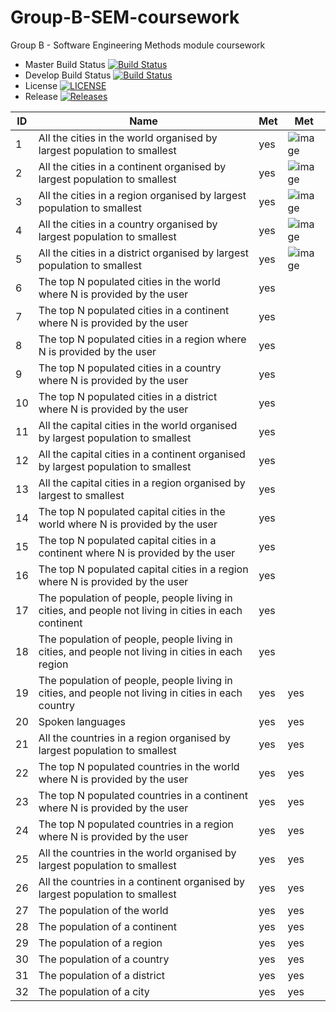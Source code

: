 # Group-B-SEM-coursework
Group B - Software Engineering Methods module coursework

- Master Build Status [![Build Status](https://travis-ci.org/gaborbuzasi/group-b-sem-coursework.svg?branch=master)](https://travis-ci.org/gaborbuzasi/group-b-sem-coursework)
- Develop Build Status [![Build Status](https://travis-ci.org/gaborbuzasi/group-b-sem-coursework.svg?branch=develop)](https://travis-ci.org/gaborbuzasi/group-b-sem-coursework)
- License [![LICENSE](https://img.shields.io/github/license/gaborbuzasi/group-b-sem-coursework.svg?style=flat-square)](https://github.com/gaborbuzasi/group-b-sem-coursework/blob/master/LICENSE)
- Release [![Releases](https://img.shields.io/github/release/gaborbuzasi/group-b-sem-coursework/all.svg?style=flat-square)](https://github.com/gaborbuzasi/group-b-sem-coursework/releases)

| ID | Name                                                                                                 | Met  | Met  |
|----|------------------------------------------------------------------------------------------------------|------|------|
| 1  | All the cities in the world organised by largest population to smallest                              | yes  |   ![image](https://user-images.githubusercontent.com/46718405/56734867-e7ca7200-675b-11e9-92a4-73c02a2af56f.png)   |
| 2  | All the cities in a continent organised by largest population to smallest                            | yes  |     ![image](https://user-images.githubusercontent.com/46718405/56734941-16e0e380-675c-11e9-8f50-f6df96e09f22.png) |
| 3  | All the cities in a region organised by largest population to smallest                               | yes  |   ![image](https://user-images.githubusercontent.com/46718405/56735029-4db6f980-675c-11e9-8eaa-d0200ff4f064.png)   |
| 4  | All the cities in a country organised by largest population to smallest                              | yes  |   ![image](https://user-images.githubusercontent.com/46718405/56735063-5f000600-675c-11e9-87b0-3c2b2d39b86a.png) |
| 5  | All the cities in a district organised by largest population to smallest                             | yes  | ![image](https://user-images.githubusercontent.com/46718405/56735094-6b845e80-675c-11e9-8ca7-bb15c6edbad2.png)     |
| 6  | The top N populated cities in the world where N is provided by the user                              | yes  |      |
| 7  | The top N populated cities in a continent where N is provided by the user                            | yes  |      |
| 8  | The top N populated cities in a region where N is provided by the user                               | yes  |      |
| 9  | The top N populated cities in a country where N is provided by the user                              | yes  |      |
| 10 | The top N populated cities in a district where N is provided by the user                             | yes  |      |
| 11 | All the capital cities in the world organised by largest population to smallest                      | yes  |      |
| 12 | All the capital cities in a continent organised by largest population to smallest                    | yes  |      |
| 13 | All the capital cities in a region organised by largest to smallest                                  | yes  |      |
| 14 | The top N populated capital cities in the world where N is provided by the user                      | yes  |      |
| 15 | The top N populated capital cities in a continent where N is provided by the user                    | yes  |      |
| 16 | The top N populated capital cities in a region where N is provided by the user                       | yes  |      |
| 17 | The population of people, people living in cities, and people not living in cities in each continent | yes  |      |
| 18 | The population of people, people living in cities, and people not living in cities in each region    | yes  |      |
| 19 | The population of people, people living in cities, and people not living in cities in each country   | yes  | yes  |
| 20 | Spoken languages                                                                                     | yes  | yes  |
| 21 | All the countries in a region organised by largest population to smallest                            | yes  | yes  |
| 22 | The top N populated countries in the world where N is provided by the user                           | yes  | yes  |
| 23 | The top N populated countries in a continent where N is provided by the user                         | yes  | yes  |
| 24 | The top N populated countries in a region where N is provided by the user                            | yes  | yes  |
| 25 | All the countries in the world organised by largest population to smallest                           | yes  | yes  |
| 26 | All the countries in a continent organised by largest population to smallest                         | yes  | yes  |
| 27 | The population of the world                                                                          | yes  | yes  |
| 28 | The population of a continent                                                                        | yes  | yes  |
| 29 | The population of a region                                                                           | yes  | yes  |
| 30 | The population of a country                                                                          | yes  | yes  |
| 31 | The population of a district                                                                         | yes  | yes  |
| 32 | The population of a city                                                                             | yes  | yes  |


